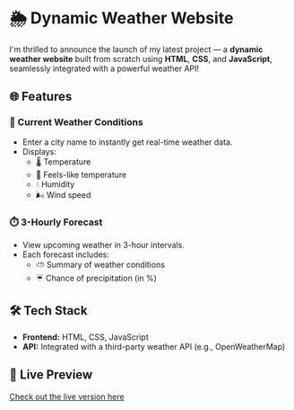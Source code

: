 # 🌦️ Dynamic Weather Website

I'm thrilled to announce the launch of my latest project — a **dynamic weather website** built from scratch using **HTML**, **CSS**, and **JavaScript**, seamlessly integrated with a powerful weather API!

## 🌐 Features

### 📍 Current Weather Conditions
- Enter a city name to instantly get real-time weather data.
- Displays:
  - 🌡️ Temperature
  - 🤗 Feels-like temperature
  - 💧 Humidity
  - 🌬️ Wind speed

### ⏱️ 3-Hourly Forecast
- View upcoming weather in 3-hour intervals.
- Each forecast includes:
  - ⛅ Summary of weather conditions
  - ☔ Chance of precipitation (in %)

## 🛠️ Tech Stack
- **Frontend:** HTML, CSS, JavaScript
- **API:** Integrated with a third-party weather API (e.g., OpenWeatherMap)

## 🔗 Live Preview
[Check out the live version here](https://sayanmondal-1643.github.io/Weather_Website/)
